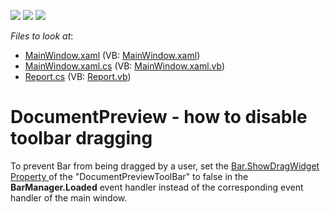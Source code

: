 <!-- default badges list -->
![](https://img.shields.io/endpoint?url=https://codecentral.devexpress.com/api/v1/VersionRange/128598011/22.2.2%2B)
[![](https://img.shields.io/badge/Open_in_DevExpress_Support_Center-FF7200?style=flat-square&logo=DevExpress&logoColor=white)](https://supportcenter.devexpress.com/ticket/details/E4417)
[![](https://img.shields.io/badge/📖_How_to_use_DevExpress_Examples-e9f6fc?style=flat-square)](https://docs.devexpress.com/GeneralInformation/403183)
<!-- default badges end -->
<!-- default file list -->
*Files to look at*:

* [MainWindow.xaml](./CS/MainWindow.xaml) (VB: [MainWindow.xaml](./VB/MainWindow.xaml))
* [MainWindow.xaml.cs](./CS/MainWindow.xaml.cs) (VB: [MainWindow.xaml.vb](./VB/MainWindow.xaml.vb))
* [Report.cs](./CS/Report.cs) (VB: [Report.vb](./VB/Report.vb))
<!-- default file list end -->
# DocumentPreview - how to disable toolbar dragging


<p>To prevent Bar from being dragged by a user, set the <a href="http://documentation.devexpress.com/#WPF/DevExpressXpfBarsBar_ShowDragWidgettopic">Bar.ShowDragWidget Property </a> of the "DocumentPreviewToolBar" to false in the <strong>BarManager.Loaded</strong> event handler instead of the corresponding event handler of the main window.</p>

<br/>


